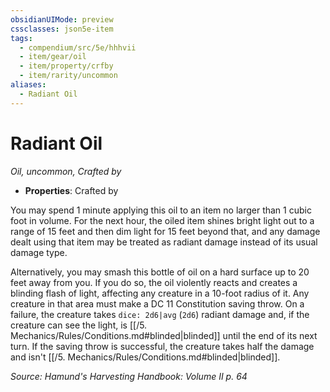 ```yaml
---
obsidianUIMode: preview
cssclasses: json5e-item
tags:
  - compendium/src/5e/hhhvii
  - item/gear/oil
  - item/property/crfby
  - item/rarity/uncommon
aliases:
  - Radiant Oil
---
```

# Radiant Oil
*Oil, uncommon, Crafted by*  

- **Properties**: Crafted by

You may spend 1 minute applying this oil to an item no larger than 1 cubic foot in volume. For the next hour, the oiled item shines bright light out to a range of 15 feet and then dim light for 15 feet beyond that, and any damage dealt using that item may be treated as radiant damage instead of its usual damage type.

Alternatively, you may smash this bottle of oil on a hard surface up to 20 feet away from you. If you do so, the oil violently reacts and creates a blinding flash of light, affecting any creature in a 10-foot radius of it. Any creature in that area must make a DC 11 Constitution saving throw. On a failure, the creature takes `dice: 2d6|avg` (`2d6`) radiant damage and, if the creature can see the light, is [[/5. Mechanics/Rules/Conditions.md#blinded\|blinded]] until the end of its next turn. If the saving throw is successful, the creature takes half the damage and isn't [[/5. Mechanics/Rules/Conditions.md#blinded\|blinded]].

*Source: Hamund's Harvesting Handbook: Volume II p. 64*

